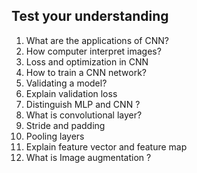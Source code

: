 ## Test your understanding

  1. What are the applications of CNN?
  2. How computer interpret images?
  3. Loss and optimization in CNN
  4. How to train a CNN network?
  5. Validating a model?
  6. Explain validation loss
  7. Distinguish MLP and CNN ?
  8. What is convolutional layer?
  9. Stride and padding
  10. Pooling layers
  11. Explain feature vector and feature map
  12. What is Image augmentation ?
  
